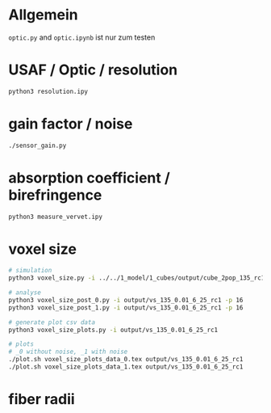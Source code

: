 # Allgemein

`optic.py` and `optic.ipynb` ist nur zum testen

# USAF / Optic / resolution

```sh
python3 resolution.ipy
```

# gain factor / noise

```sh
./sensor_gain.py
```

# absorption coefficient / birefringence

```sh
python3 measure_vervet.ipy
```

# voxel size

```sh
# simulation
python3 voxel_size.py -i ../../1_model/1_cubes/output/cube_2pop_135_rc1 -o output/vs_135_0.01_6_25_rc1 -p 10 -t 1 -m 6 -n 25

# analyse
python3 voxel_size_post_0.py -i output/vs_135_0.01_6_25_rc1 -p 16
python3 voxel_size_post_1.py -i output/vs_135_0.01_6_25_rc1 -p 16

# generate plot csv data
python3 voxel_size_plots.py -i output/vs_135_0.01_6_25_rc1

# plots
# _0 without noise, _1 with noise
./plot.sh voxel_size_plots_data_0.tex output/vs_135_0.01_6_25_rc1
./plot.sh voxel_size_plots_data_1.tex output/vs_135_0.01_6_25_rc1
```

# fiber radii
